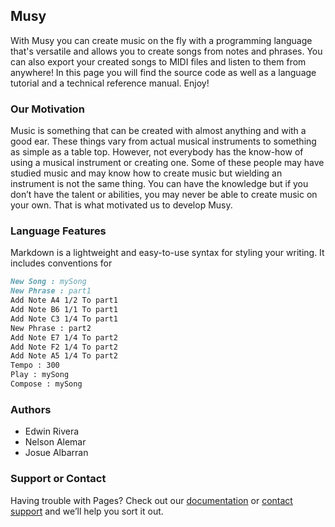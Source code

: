 ## Musy

With Musy you can create music on the fly with a programming language that's versatile and allows you to create songs from notes and phrases. You can also export your created songs to MIDI files and listen to them from anywhere! In this page you will find the source code as well as a language tutorial and a technical reference manual. Enjoy!

### Our Motivation

Music is something that can be created with almost anything and with a good ear. These things vary from actual musical instruments to something as simple as a table top. However, not everybody has the know-how of using a musical instrument or creating one. Some of these people may have studied music and may know how to create music but wielding an instrument is not the same thing. You can have the knowledge but if you don’t have the talent or abilities, you may never be able to create music on your own. That is what motivated us to develop Musy.

### Language Features

Markdown is a lightweight and easy-to-use syntax for styling your writing. It includes conventions for

```markdown
New Song : mySong
New Phrase : part1
Add Note A4 1/2 To part1
Add Note B6 1/1 To part1
Add Note C3 1/4 To part1
New Phrase : part2
Add Note E7 1/4 To part2
Add Note F2 1/4 To part2
Add Note A5 1/4 To part2
Tempo : 300
Play : mySong
Compose : mySong
```

### Authors

* Edwin Rivera
* Nelson Alemar
* Josue Albarran

### Support or Contact

Having trouble with Pages? Check out our [documentation](https://help.github.com/categories/github-pages-basics/) or [contact support](https://github.com/contact) and we’ll help you sort it out.
